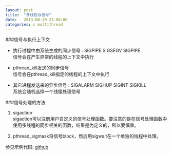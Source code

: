 ```yaml
---
layout: post
title:  "多线程与信号"
date:   2013-08-20 21:00:00
categories: c multithread
---
```

        
###信号与执行上下文   
*  执行过程中由系统生成的同步信号 : SIGPIPE SIGSEGV SIGPIPE   
信号会在产生异常的线程的上下文中执行  
        
*  pthread\_kill发送的同步信号   
信号会在pthread\_kill指定的线程的上下文中执行   
        
*  其它进程发送来的异步信号 : SIGALARM SIGHUP SIGINT SIGKILL   
系统会随机选择一个线程处理信号    
            
            
###信号处理的方法
1. sigaction   
sigaction可以注册用户自定义的信号处理函数。要注意的是在信号处理函数中使用多线程的同步相关的函数，结果是为定义的，所以要慎重。
        
2. pthread_sigmask将信号block，然后用sigwait在一个单独的线程中处理。   
            
参见示例代码: [github](https://github.com/wartalker/c-small-programe/tree/master/mt-signal)




